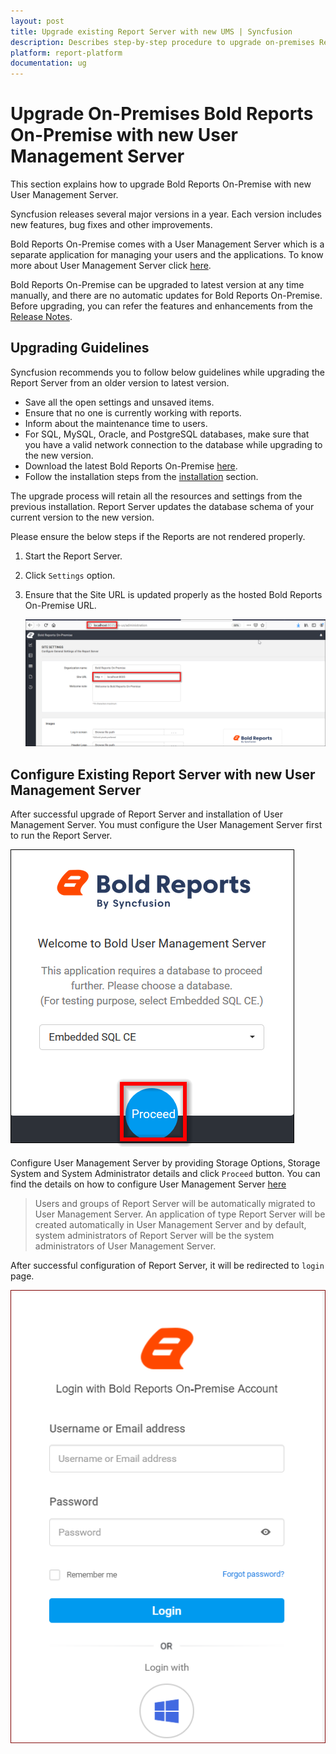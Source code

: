 ```yaml
---
layout: post
title: Upgrade existing Report Server with new UMS | Syncfusion
description: Describes step-by-step procedure to upgrade on-premises Report Server with new UMS at any time manually.
platform: report-platform
documentation: ug
---
```


# Upgrade On-Premises Bold Reports On-Premise with new User Management Server

This section explains how to upgrade Bold Reports On-Premise with new User Management Server.

Syncfusion releases several major versions in a year. Each version includes new features, bug fixes and other improvements.

Bold Reports On-Premise comes with a User Management Server which is a separate application for managing your users and the applications. To know more about User Management Server click [here](/on-premise/user-management-server/user-management-server-overview/).

Bold Reports On-Premise can be upgraded to latest version at any time manually, and there are no automatic updates for Bold Reports On-Premise. Before upgrading, you can refer the features and enhancements from the [Release Notes](/release-notes/v{{site.releaseversion}}/).

## Upgrading Guidelines

Syncfusion recommends you to follow below guidelines while upgrading the Report Server from an older version to latest version.

* Save all the open settings and unsaved items.
* Ensure that no one is currently working with reports.
* Inform about the maintenance time to users.
* For SQL, MySQL, Oracle, and PostgreSQL databases, make sure that you have a valid network connection to the database while upgrading to the new version.
* Download the latest Bold Reports On-Premise [here](https://www.syncfusion.com/downloads/report).
* Follow the installation steps from the [installation](/on-premise/installation-and-deployment/on-premises/on-premises-installation-and-deployment-with-new-ums/) section.

The upgrade process will retain all the resources and settings from the previous installation. Report Server updates the database schema of your current version to the new version.

Please ensure the below steps if the Reports are not rendered properly.

1. Start the Report Server.
2. Click `Settings` option.
3. Ensure that the Site URL is updated properly as the hosted Bold Reports On-Premise URL.

   ![Site URL Changes](/static/assets/on-premise/images/installation-and-deployment/upgrade/on-premises-server/siteurl-changes.png)

## Configure Existing Report Server with new User Management Server

After successful upgrade of Report Server and installation of User Management Server. You must configure the User Management Server first to run the Report Server.

![UMS configuration](/static/assets/on-premise/images/installation-and-deployment/upgrade/on-premises-server/create-sqlce-database-for-ums.png)

Configure User Management Server by providing Storage Options, Storage System and System Administrator details and click `Proceed` button. You can find the details on how to configure User Management Server [here](/on-premise/application-startup/startup/#configure-user-management-server)

> Users and groups of Report Server will be automatically migrated to User Management Server.
> An application of type Report Server will be created automatically in User Management Server and by default, system administrators of Report Server will be the system administrators of User Management Server.

After successful configuration of Report Server, it will be redirected to `login` page.

![Report Server login page](/static/assets/on-premise/images/installation-and-deployment/upgrade/on-premises-server/login-for-ums.png)